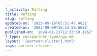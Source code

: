 ```yaml
---
f_activity: Rafting
title: Rafting
slug: rafting
updated-on: '2023-09-16T05:51:47.462Z'
created-on: '2023-09-09T16:53:59.668Z'
published-on: '2024-01-21T11:33:59.165Z'
f_type: cms/partner-type/ngo.md
layout: '[partner-cluster].html'
tags: partner-cluster
---
```



